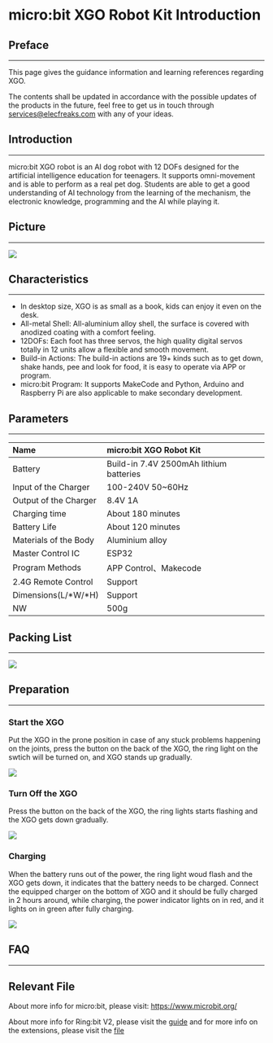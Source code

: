 ﻿---
sidebar_position: 3
sidebar_label: micro:bit XGO Robot Kit Introduction
---

# micro:bit XGO Robot Kit Introduction



## Preface
---
This page gives the guidance information and learning references regarding XGO.

The contents shall be updated in accordance with the possible updates of the products in the future, feel free to get us in touch through services@elecfreaks.com with any of your ideas.



## Introduction
---
micro:bit XGO robot is an AI dog robot with 12 DOFs designed for the artificial intelligence education for teenagers. It supports omni-movement and is able to perform as a real pet dog. Students are able to get a good understanding of AI technology from the learning of the mechanism, the electronic knowledge, programming and the AI while playing it.



## Picture
---


![](https://wiki-media-ef.oss-cn-hongkong.aliyuncs.com/i18n/en/docusaurus-plugin-content-docs/current/microbit/robot/xgo-robot-kit/images/microbit-xgo-robot-kit-16.png)



## Characteristics
---


- In desktop size, XGO is as small as a book, kids can enjoy it even on the desk.
- All-metal Shell: All-aluminium alloy shell, the surface is covered with anodized coating with a comfort feeling.
- 12DOFs: Each foot has three servos, the high quality digital servos totally in 12 units allow a flexible and smooth movement.
- Build-in Actions: The build-in actions are 19+ kinds such as to get down, shake hands, pee and look for food, it is easy to operate via APP or program.
- micro:bit Program: It supports MakeCode and Python, Arduino and Raspberry Pi are also applicable to make secondary development.



## Parameters
---

| Name                  | micro:bit XGO Robot Kit                 |
| :-------------------- | :-------------------------------------- |
| Battery               | Build-in 7.4V 2500mAh lithium batteries |
| Input of the Charger  | 100-240V 50~60Hz                        |
| Output of the Charger | 8.4V 1A                                 |
| Charging time         | About 180 minutes                       |
| Battery Life          | About 120 minutes                       |
| Materials of the Body | Aluminium alloy                         |
| Master Control IC     | ESP32                                   |
| Program Methods       | APP Control、Makecode                   |
| 2.4G Remote Control   | Support                                 |
| Dimensions(L/*W/*H)   | Support                                 |
| NW                    | 500g                                    |



## Packing List
---
![](https://wiki-media-ef.oss-cn-hongkong.aliyuncs.com/i18n/en/docusaurus-plugin-content-docs/current/microbit/robot/xgo-robot-kit/images/microbit-xgo-robot-kit-square-27.png)



## Preparation
---
### Start the XGO

Put the XGO in the prone position in case of any stuck problems happening on the joints, press the button on the back of the XGO, the ring light on the swtich will be turned on, and XGO stands up gradually.



![](https://wiki-media-ef.oss-cn-hongkong.aliyuncs.com/i18n/en/docusaurus-plugin-content-docs/current/microbit/robot/xgo-robot-kit/images/microbit-xgo-kaiji.gif)



### Turn Off the XGO

Press the button on the back of the XGO, the ring lights starts flashing and the XGO gets down gradually.



![](https://wiki-media-ef.oss-cn-hongkong.aliyuncs.com/i18n/en/docusaurus-plugin-content-docs/current/microbit/robot/xgo-robot-kit/images/microbit-xgo-guanji.gif)



### Charging

When the battery runs out of the power, the ring light woud flash and the XGO gets down, it indicates that the battery needs to be charged. Connect the equipped charger on the bottom of XGO and it should be fully charged in 2 hours around, while charging, the power indicator lights on in red, and it lights on in green after fully charging.



![](https://wiki-media-ef.oss-cn-hongkong.aliyuncs.com/i18n/en/docusaurus-plugin-content-docs/current/microbit/robot/xgo-robot-kit/images/microbit-xgo-chongdian.gif)



## FAQ
---
## Relevant File



About more info for micro:bit, please visit: https://www.microbit.org/

About more info for Ring:bit V2, please visit the [guide](https://www.elecfreaks.com/learn-en/microbitKit/ring_bit_v2/ring_bit_v2.html#expansion-board-of-ring-bit-car-2) and for more info on the extensions, please visit the [file](https://www.elecfreaks.com/learn-en/microbitKit/ring_bit_v2/ring_bit_car_v2_extensions.html)
